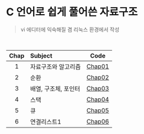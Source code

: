# C 언어로 쉽게 풀어쓴 자료구조
> vi 에디터에 익숙해질 겸 리눅스 환경에서 작성

<br>

| Chap | Subject | Code |
| :---: | :--- | :---: |
| 1 | 자료구조와 알고리즘 | [Chap01](https://github.com/Mangjun/DataStructure_C/tree/main/Chap01) |
| 2 | 순환 | [Chap02](https://github.com/Mangjun/DataStructure_C/tree/main/Chap02) |
| 3 | 배열, 구조체, 포인터 | [Chap03](https://github.com/Mangjun/DataStructure_C/tree/main/Chap03) |
| 4 | 스택 | [Chap04](https://github.com/Mangjun/DataStructure_C/tree/main/Chap04) |
| 5 | 큐 | [Chap05](https://github.com/Mangjun/DataStructure_C/tree/main/Chap05) |
| 6 | 연결리스트1 | [Chap06](https://github.com/Mangjun/DataStructure_C/tree/main/Chap06) |
